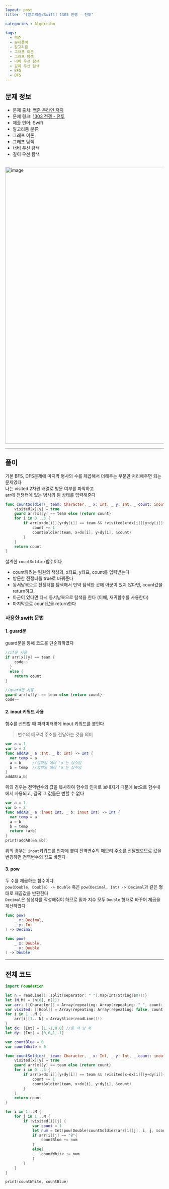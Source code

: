 ```yaml
---
layout: post
title:  "[알고리즘/Swift] 1303 전쟁 - 전투"

categories : Algorithm
  
tags:
  - 백준
  - 문제풀이
  - 알고리즘
  - 그래프 이론
  - 그래프 탐색
  - 너비 우선 탐색
  - 깊이 우선 탐색
  - BFS
  - DFS
---
```


## 문제 정보
 - 문제 출처: [백준 온라인 저지](http://boj.kr/)
 - 문제 링크: [1303 전쟁 - 전투](https://www.acmicpc.net/problem/1303)
 - 제출 언어: Swift
 - 알고리즘 분류: 
  - 그래프 이론
  - 그래프 탐색
  - 너비 우선 탐색
  - 깊이 우선 탐색

 <br>
<img width="878" alt="image" src="https://user-images.githubusercontent.com/110437548/223906047-f902dacd-7c2b-4980-a798-ec4dbedc9e74.png">   

* * *    
## 풀이      
기본 BFS, DFS문제에 마지막 병사의 수를 제곱해서 더해주는 부분만 처리해주면 되는 문제였다     
나는 visited 2차원 배열로 방문 여부를 파악하고     
arr에 전쟁터에 있는 병사의 팀 상태를 입력해준다       
```swift
func countSoldier(_ team: Character, _ x: Int, _ y: Int, _ count: inout Int) -> Int {
    visited[x][y] = true
    guard arr[x][y] == team else {return count}
    for i in 0...3 {
        if arr[x+dx[i]][y+dy[i]] == team && !visited[x+dx[i]][y+dy[i]]{
            count += 1
            countSoldier(team, x+dx[i], y+dy[i], &count)
        }
    }
    return count
}
```   
설계한 `countSoldier`함수이다      
- count하려는 팀원의 색상과, x좌표, y좌표, count를 입력받는다   
- 방문한 전쟁터를 true로 바꿔준다   
- 동서남북으로 전쟁터를 탐색해서 만약 탐색한 곳에 아군이 있지 않다면, count값을 return하고,    
- 아군이 있다면 다시 동서남북으로 탐색을 한다 (이때, 재귀함수를 사용한다)   
- 마지막으로 count값을 return한다       


### 사용한 swift 문법   
#### 1. guard문   
guard문을 통해 코드를 단순화하였다    
```swift
//if문 사용
if arr[x][y] == team {
    code~~
  }
  else {
    return count
}
   
//guard문 사용
guard arr[x][y] == team else {return count}
code~~
```      
   
#### 2. inout 키워드 사용
함수를 선언할 때 파라미터앞에 inout 키워드를 붙인다    
> 변수의 메모리 주소를 전달하는 것을 의미    
   
```swift
var a = 1
var b = 2
func addAB(_ a :Int, _ b: Int) -> Int {
  var temp = a
  a = b     //컴파일 에러 'a'는 상수임
  b = temp  //컴파일 에러 'a'는 상수임
}
addAB(a,b)
```   

위의 경우는 전역변수의 값을 복사하여 함수의 인자로 보내지기 때문에 let으로 함수내에서 사용되고, 결국 그 값들은 변할 수 없다     

```swift
var a = 1
var b = 2
func addAB(_ a :inout Int, _ b: inout Int) -> Int {
  var temp = a
  a = b
  b = temp
  return (a+b)
}
print(addAB(&a,&b))
```     
위의 경우는 `inout`키워드를 인자에 붙여 전역변수의 메모리 주소를 전달했으므로 값을 변경하면 전역변수의 값도 바뀐다     


#### 3. pow   
두 수를 제곱하는 함수이다.     
`pow(Double, Double) -> Double` 혹은 `pow(Decimal, Int) -> Decimal`과 같은 형태로 제곱값을 반환한다   
`Decimal`은 생성자를 작성해줘야 하므로 밑과 지수 모두 `Double` 형태로 바꾸어 제곱을 계산하였다    

```swift
func pow(
    _ x: Decimal,
    _ y: Int
) -> Decimal

func pow(
    _ x: Double,
    _ y: Double
) -> Double
```   

* * *   

## 전체 코드
```swift
import Foundation

let n = readLine()!.split(separator: " ").map{Int(String($0))!}
let (N,M) = (n[0], n[1])
var arr: [[Character]] = Array(repeating: Array(repeating: " ", count: N+2), count: M+2)
var visited: [[Bool]] = Array(repeating: Array(repeating: false, count: N+2), count: M+2)
for i in 1...M {
    arr[i][1...N] = ArraySlice(readLine()!)
}
let dx: [Int] = [1,-1,0,0] //동 서 남 북
let dy: [Int] = [0,0,1,-1]

var countBlue = 0
var countWhite = 0

func countSoldier(_ team: Character, _ x: Int, _ y: Int, _ count: inout Int) -> Int {
    visited[x][y] = true
    guard arr[x][y] == team else {return count}
    for i in 0...3 {
        if arr[x+dx[i]][y+dy[i]] == team && !visited[x+dx[i]][y+dy[i]]{
            count += 1
            countSoldier(team, x+dx[i], y+dy[i], &count)
        }
    }
    return count
}

for i in 1...M {
    for j in 1...N {
        if !visited[i][j] {
            var count = 1
            let num = Int(pow(Double(countSoldier(arr[i][j], i, j, &count)), Double(2)))
            if arr[i][j] == "B"{
                countBlue += num
            }
            else{
                countWhite += num
            }
        }
    }
}

print(countWhite, countBlue)
```
